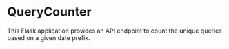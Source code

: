 # QueryCounter
This Flask application provides an API endpoint to count the unique queries based on a given date prefix.

